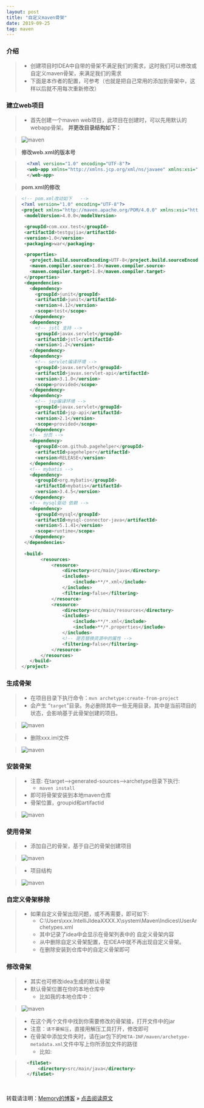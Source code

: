 ```yaml
---
layout: post
title: "自定义maven骨架"
date: 2019-09-25
tag: maven
---
```

### 介绍

> * 创建项目时IDEA中自带的骨架不满足我们的需求，这时我们可以修改或自定义maven骨架，来满足我们的需求
> * 下面是本作者的配置，可参考（也就是把自己常用的添加到骨架中，这样以后就不用每次重新修改）

### 建立web项目

> * 首先创建一个maven web项目，此项目在创建时，可以先用默认的webapp骨架。
> **并更改目录结构如下：**

> ![maven](/images/Maven/025.jpg)

> **修改web.xml的版本号**

>```xml
>   <?xml version="1.0" encoding="UTF-8"?>
>   <web-app xmlns="http://xmlns.jcp.org/xml/ns/javaee" xmlns:xsi="http://www.w3.org/2001/XMLSchema-instance" xsi:schemaLocation="http://xmlns.jcp.org/xml/ns/javaee http://xmlns.jcp.org/xml/ns/javaee/web-app_3_1.xsd" version="3.1">
>   </web-app>
>```

> **pom.xml的修改**

>```xml
><!-- pom.xml改动如下   -->
><?xml version="1.0" encoding="UTF-8"?>
><project xmlns="http://maven.apache.org/POM/4.0.0" xmlns:xsi="http://www.w3.org/2001/XMLSchema-instance" xsi:schemaLocation="http://maven.apache.org/POM/4.0.0 http://maven.apache.org/xsd/maven-4.0.0.xsd">
>  <modelVersion>4.0.0</modelVersion>
>
>  <groupId>com.xxx.test</groupId>
>  <artifactId>testgujia</artifactId>
>  <version>1.0</version>
>  <packaging>war</packaging>
>
>  <properties>
>    <project.build.sourceEncoding>UTF-8</project.build.sourceEncoding>
>    <maven.compiler.source>1.8</maven.compiler.source>
>    <maven.compiler.target>1.8</maven.compiler.target>
>  </properties>
>  <dependencies>
>    <dependency>
>      <groupId>junit</groupId>
>      <artifactId>junit</artifactId>
>      <version>4.12</version>
>      <scope>test</scope>
>    </dependency>
>    <dependency>
>      <!-- jstl 支持 -->
>      <groupId>javax.servlet</groupId>
>      <artifactId>jstl</artifactId>
>      <version>1.2</version>
>    </dependency>
>    <dependency>
>      <!-- servlet编译环境 -->
>      <groupId>javax.servlet</groupId>
>      <artifactId>javax.servlet-api</artifactId>
>      <version>3.1.0</version>
>      <scope>provided</scope>
>    </dependency>
>    <dependency>
>      <!-- jsp编译环境 -->
>      <groupId>javax.servlet</groupId>
>      <artifactId>jsp-api</artifactId>
>      <version>2.1</version>
>      <scope>provided</scope>
>    </dependency>
>    <!-- 分页 -->
>    <dependency>
>      <groupId>com.github.pagehelper</groupId>
>      <artifactId>pagehelper</artifactId>
>      <version>RELEASE</version>
>    </dependency>
>    <!-- mybatis -->
>    <dependency>
>      <groupId>org.mybatis</groupId>
>      <artifactId>mybatis</artifactId>
>      <version>3.4.5</version>
>    </dependency>
>    <!-- mysql驱动 依赖 -->
>    <dependency>
>      <groupId>mysql</groupId>
>      <artifactId>mysql-connector-java</artifactId>
>      <version>5.1.41</version>
>      <scope>runtime</scope>
>    </dependency>
>  </dependencies>
>    
>  <build>
>        <resources>
>            <resource>
>                <directory>src/main/java</directory>
>                <includes>
>                    <include>**/*.xml</include>
>                </includes>
>                <filtering>false</filtering>
>            </resource>
>            <resource>
>                <directory>src/main/resources</directory>
>                <includes>
>                    <include>**/*.xml</include>
>                    <include>**/*.properties</include>
>                </includes>
>                <!-- 是否替换资源中的属性 -->
>                <filtering>false</filtering>
>            </resource>
>        </resources>
>    </build>
></project>
>```

### 生成骨架

> * 在项目目录下执行命令：`mvn archetype:create-from-project`
> * 会产生 “`target`”目录。务必删除其中一些无用目录，其中是当前项目的状态，会影响基于此骨架创建的项目。

> ![maven](/images/Maven/026.jpg)

> * 删除xxx.iml文件

> ![maven](/images/Maven/027.jpg)

### 安装骨架

> * 注意: 在target-->generated-sources-->archetype目录下执行:
>   - `maven install`
> * 即可将骨架安装到本地maven仓库
> * 骨架位置，groupid和artifactid

> ![maven](/images/Maven/028.jpg)

### 使用骨架

> * 添加自己的骨架，基于自己的骨架创建项目

> ![maven](/images/Maven/029.jpg)

> * 项目结构

> ![maven](/images/Maven/030.jpg)

### 自定义骨架移除

> * 如果自定义骨架出现问题，或不再需要，即可如下:
>   - C:\Users\xxx\.IntelliJIdeaXXXX.X\system\Maven\Indices\UserArchetypes.xml
>   - 其中记录了idea中会显示在骨架列表中的 自定义骨架内容
>   - 从中删除自定义骨架配置，在IDEA中就不再出现自定义骨架。
>   - 在删除安装到仓库中的自定义骨架即可

### 修改骨架

> * 其实也可修改idea生成的默认骨架
> * 默认骨架位置在你的本地仓库中
>   - 比如我的本地仓库中：

> ![maven](/images/Maven/031.jpg)

> * 在这个两个文件中找到你需要修改的骨架接，打开文件中的jar
> * 注意：`请不要解压`，直接用解压工具打开，修改即可
> * 在骨架中添加文件夹时，请在jar包下的`META-INF/maven/archetype-metadata.xml`文件中写上你所添加文件的路径
>   - 比如:

> ```xml
>   <fileSet>
>       <directory>src/main/java</directory>
>   </fileSet>
> ```

<br>
    
转载请注明：[Memory的博客](https://www.shendonghai.com) » [点击阅读原文](http://www.shendonghai.com/2019/09/%E8%87%AA%E5%AE%9A%E4%B9%89maven%E9%AA%A8%E6%9E%B6/) 